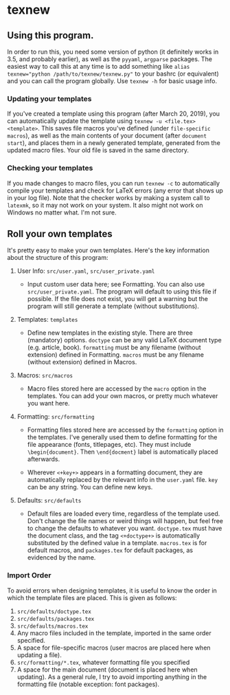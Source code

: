 # texnew

## Using this program.
In order to run this, you need some version of python (it definitely works in 3.5, and probably earlier), as well as the `pyyaml`, `argparse` packages. The easiest way to call this at any time is to add something like `alias texnew="python /path/to/texnew/texnew.py"` to your bashrc (or equivalent) and you can call the program globally. Use `texnew -h` for basic usage info.

### Updating your templates
If you've created a template using this program (after March 20, 2019), you can automatically update the template using `texnew -u <file.tex> <template>`. This saves file macros you've defined (under `file-specific macros`), as well as the main contents of your document (after `document start`), and places them in a newly generated template, generated from the updated macro files. Your old file is saved in the same directory.

### Checking your templates
If you made changes to macro files, you can run `texnew -c` to automatically compile your templates and check for LaTeX errors (any error that shows up in your log file). Note that the checker works by making a system call to `latexmk`, so it may not work on your system. It also might not work on Windows no matter what. I'm not sure.

## Roll your own templates
It's pretty easy to make your own templates. Here's the key information about the structure of this program:
1. User Info: `src/user.yaml`, `src/user_private.yaml`
    - Input custom user data here; see Formatting. You can also use `src/user_private.yaml`. The program will default to using this file if possible. If the file does not exist, you will get a warning but the program will still generate a template (without substitutions).

2. Templates: `templates`
    - Define new templates in the existing style. There are three (mandatory) options. `doctype` can be any valid LaTeX document type (e.g. article, book). `formatting` must be any filename (without extension) defined in Formatting. `macros` must be any filename (without extension) defined in Macros.

2. Macros: `src/macros`
    - Macro files stored here are accessed by the `macro` option in the templates. You can add your own macros, or pretty much whatever you want here.

3. Formatting: `src/formatting`
    - Formatting files stored here are accessed by the `formatting` option in the templates. I've generally used them to define formatting for the file appearance (fonts, titlepages, etc). They must include `\begin{document}`. Then `\end{docment}` label is automatically placed afterwards.

    - Wherever `<+key+>` appears in a formatting document, they are automatically replaced by the relevant info in the `user.yaml` file. `key` can be any string. You can define new keys.

4. Defaults: `src/defaults`
    - Default files are loaded every time, regardless of the template used. Don't change the file names or weird things will happen, but feel free to change the defaults to whatever you want. `doctype.tex` must have the document class, and the tag `<+doctype+>` is automatically substituted by the defined value in a template. `macros.tex` is for default macros, and `packages.tex` for default packages, as evidenced by the name.

### Import Order
To avoid errors when designing templates, it is useful to know the order in which the template files are placed.
This is given as follows:
1. `src/defaults/doctype.tex`
2. `src/defaults/packages.tex`
3. `src/defaults/macros.tex`
4. Any macro files included in the template, imported in the same order specified.
5. A space for file-specific macros (user macros are placed here when updating a file).
6. `src/formatting/*.tex`, whatever formatting file you specified
7. A space for the main document (document is placed here when updating).
As a general rule, I try to avoid importing anything in the formatting file (notable exception: font packages).


